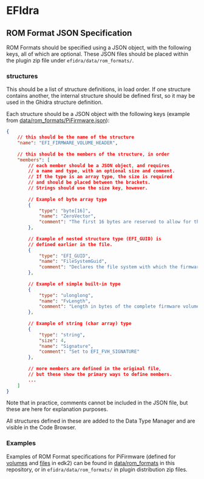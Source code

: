 # EFIdra


## ROM Format JSON Specification

ROM Formats should be specified using a JSON object, with the following keys, all of which are optional. These JSON files should be placed within the plugin zip file under `efidra/data/rom_formats/`.

### structures
This should be a list of structure definitions, in load order. If one structure contains another, the internal structure should be defined first, so it may be used in the Ghidra structure definition.

Each structure should be a JSON object with the following keys (example from [data/rom_formats/PiFirmware.json](https://github.com/LGSDET/efidra/tree/main/data/rom_formats/PiFirmware.json)):

```json
{
	// this should be the name of the structure
	"name": "EFI_FIRMWARE_VOLUME_HEADER",
	
	// this should be the members of the structure, in order
	"members": [
		// each member should be a JSON object, and requires
		// a name and type, with an optional size and comment.
		// If the type is an array type, the size is required
		// and should be placed between the brackets.
		// Strings should use the size key, however.
		
		// Example of byte array type
		{
			"type": "byte[16]",
			"name": "ZeroVector",
			"comment": "The first 16 bytes are reserved to allow for the reset vector of\nprocessors whose reset vector is at address 0."
		},
		
		// Example of nested structure type (EFI_GUID) is 
		// defined earlier in the file.
		{
			"type": "EFI_GUID",
			"name": "FileSystemGuid",
			"comment": "Declares the file system with which the firmware volume is formatted."
		},
		
		// Example of simple built-in type
		{
			"type": "ulonglong",
			"name": "FvLength",
			"comment": "Length in bytes of the complete firmware volume, including the header."
		},
		
		// Example of string (char array) type
		{
			"type": "string",
			"size": 4,
			"name": "Signature",
			"comment": "Set to EFI_FVH_SIGNATURE"
		},
		
		// more members are defined in the original file,
		// but these show the primary ways to define members.
		...
	]
}
```

Note that in practice, comments cannot be included in the JSON file, but these are here for explanation purposes.

All structures defined in these are added to the Data Type Manager and are visible in the Code Browser.

### Examples
Examples of ROM Format specifications for PiFirmware (defined for [volumes](https://github.com/tianocore/edk2/blob/master/BaseTools/Source/C/Include/Common/PiFirmwareVolume.h) and [files](https://github.com/tianocore/edk2/blob/master/BaseTools/Source/C/Include/Common/PiFirmwareFile.h) in edk2) can be found in [data/rom_formats](https://github.com/LGSDET/efidra/tree/main/data/rom_formats) in this repository, or in `efidra/data/rom_formats/` in plugin distribution zip files.

